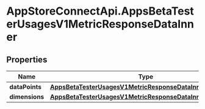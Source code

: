 # AppStoreConnectApi.AppsBetaTesterUsagesV1MetricResponseDataInner

## Properties

Name | Type | Description | Notes
------------ | ------------- | ------------- | -------------
**dataPoints** | [**AppsBetaTesterUsagesV1MetricResponseDataInnerDataPoints**](AppsBetaTesterUsagesV1MetricResponseDataInnerDataPoints.md) |  | [optional] 
**dimensions** | [**AppsBetaTesterUsagesV1MetricResponseDataInnerDimensions**](AppsBetaTesterUsagesV1MetricResponseDataInnerDimensions.md) |  | [optional] 


